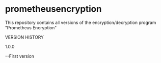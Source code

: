 # prometheusencryption
This repository contains all versions of the encryption/decryption program "Prometheus Encryption"

VERSION HISTORY

1.0.0

--First version
